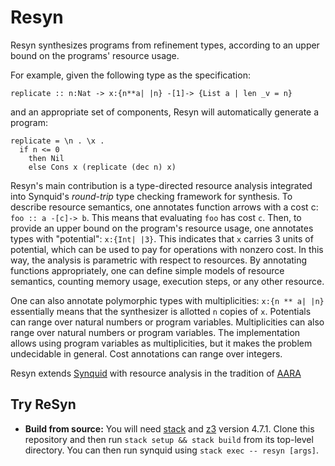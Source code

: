 # Resyn #

Resyn synthesizes programs from refinement types, according to 
an upper bound on the programs' resource usage. 

For example, given the following type as the specification:
```
replicate :: n:Nat -> x:{n**a| |n} -[1]-> {List a | len _v = n}
```
and an appropriate set of components, Resyn will automatically generate a program: 
```
replicate = \n . \x . 
  if n <= 0
    then Nil
    else Cons x (replicate (dec n) x)
```

Resyn's main contribution is a type-directed resource analysis
integrated into Synquid's _round-trip_ type checking framework for
synthesis. To describe resource semantics, one annotates function 
arrows with a cost c: `foo :: a -[c]-> b`. This means that evaluating 
`foo` has cost `c`. Then, to provide an upper bound on the program's resource
usage, one annotates types with "potential": `x:{Int| |3}`. This indicates that 
`x` carries 3 units of potential, which can be used to pay for operations
with nonzero cost. In this way, the analysis is parametric with respect
to resources. By annotating functions appropriately, one can define simple 
models of resource semantics, counting memory usage, execution steps, or 
any other resource. 

One can also annotate polymorphic types with multiplicities:
`x:{n ** a| |n}` essentially means that the synthesizer is allotted `n` copies 
of `x`. 
Potentials can range over natural numbers or program variables. 
Multiplicities can also range over natural numbers or program variables. 
The implementation allows using program variables as multiplicities, 
but it makes the problem undecidable in general.
Cost annotations can range over integers.

Resyn extends [Synquid](http://people.csail.mit.edu/polikarn/publications/pldi16.pdf)
with resource analysis in the tradition of [AARA](http://www.cs.cmu.edu/~janh/papers/aa_popl11.pdf)



## Try ReSyn ##

* **Build from source:** You will need [stack](https://docs.haskellstack.org/en/stable/README/) and [z3](https://github.com/Z3Prover/z3) version 4.7.1. Clone this repository and then run ```stack setup && stack build``` from its top-level directory.  You can then run synquid using ```stack exec -- resyn [args]```.



